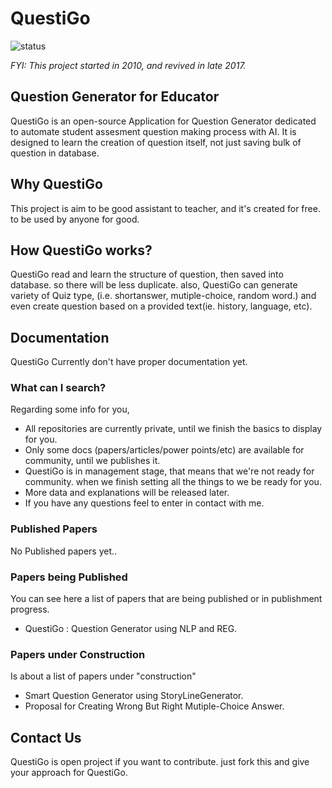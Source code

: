 # QuestiGo
![status](https://img.shields.io/badge/status-alpha-green.svg)

_FYI: This project started in 2010, and revived in late 2017._

Question Generator for Educator 
---------------------------------------------------
QuestiGo is an open-source Application for Question Generator dedicated to automate student assesment question making process with AI. It is designed to learn the creation of question itself, not just saving bulk of question in database. 

Why QuestiGo
--------

This project is aim to be good assistant to teacher, and it's created for free. to be used by anyone for good.


How QuestiGo works?
---------------

QuestiGo read and learn the structure of question, then saved into database. so there will be less duplicate. also, QuestiGo can generate variety of Quiz type, (i.e. shortanswer, mutiple-choice, random word.) and even create question based on a provided text(ie. history, language, etc). 

Documentation
-------------

QuestiGo Currently don't have proper documentation yet.
 
### What can I search?

Regarding some info for you,

* All repositories are currently private, until we finish the basics to display for you.
* Only some docs (papers/articles/power points/etc) are available for community, until we publishes it.
* QuestiGo is in management stage, that means that we're not ready for community. when we finish setting all the things to we be ready for you. 
* More data and explanations will be released later.
* If you have any questions feel to enter in contact with me. 

### Published Papers

No Published papers yet..


### Papers being Published

You can see here a list of papers that are being published or in publishment progress.

* QuestiGo : Question Generator using NLP and REG.

### Papers under Construction

Is about a list of papers under "construction"

* Smart Question Generator using StoryLineGenerator.
* Proposal for Creating Wrong But Right Mutiple-Choice Answer. 
 
 ## Contact Us
 
 QuestiGo is open project if you want to contribute. just fork this and give your approach for QuestiGo.
